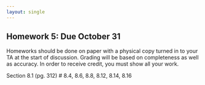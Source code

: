 ```yaml
---
layout: single
---
```


## Homework 5: Due October 31

Homeworks should be done on paper with a physical copy turned in to your TA at the start of discussion. Grading will be based on completeness as well as accuracy. In order to receive credit, you must show all your work.

Section 8.1 (pg. 312) # 8.4, 8.6, 8.8, 8.12, 8.14, 8.16
